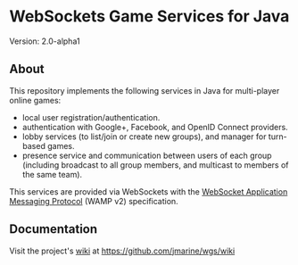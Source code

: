 WebSockets Game Services for Java
=================================

Version: 2.0-alpha1


About
-----

This repository implements the following services in Java for multi-player online games:
    
* local user registration/authentication.
* authentication with Google+, Facebook, and OpenID Connect providers.
* lobby services (to list/join or create new groups), and manager for turn-based games.
* presence service and communication between users of each group (including broadcast to all group members, and multicast to members of the same team).


This services are provided via WebSockets with the [WebSocket Application Messaging Protocol](http://wamp.ws) (WAMP v2) specification.



Documentation
-------------
Visit the project's [wiki](https://github.com/jmarine/wgs/wiki) at https://github.com/jmarine/wgs/wiki

